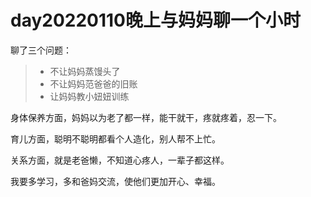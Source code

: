 # day20220110晚上与妈妈聊一个小时

聊了三个问题：

>- 不让妈妈蒸馒头了
>- 不让妈妈范爸爸的旧账
>- 让妈妈教小妞妞训练

身体保养方面，妈妈以为老了都一样，能干就干，疼就疼着，忍一下。

育儿方面，聪明不聪明都看个人造化，别人帮不上忙。

关系方面，就是老爸懒，不知道心疼人，一辈子都这样。

我要多学习，多和爸妈交流，使他们更加开心、幸福。

